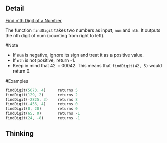 ## Detail

[Find n'th Digit of a Number](https://www.codewars.com/kata/find-nth-digit-of-a-number/train/rust)

The function `findDigit` takes two numbers as input, `num` and `nth`. It outputs the nth digit of num (counting from right to left).

\#Note

-   If `num` is negative, ignore its sign and treat it as a positive value.
-   If `nth` is not positive, return -1.
-   Keep in mind that 42 = 00042. This means that `findDigit(42, 5)` would return 0.

\#Examples

```rust
findDigit(5673, 4)     returns 5
findDigit(129, 2)      returns 2
findDigit(-2825, 3)    returns 8
findDigit(-456, 4)     returns 0
findDigit(0, 20)       returns 0
findDigit(65, 0)       returns -1
findDigit(24, -8)      returns -1
```

## Thinking